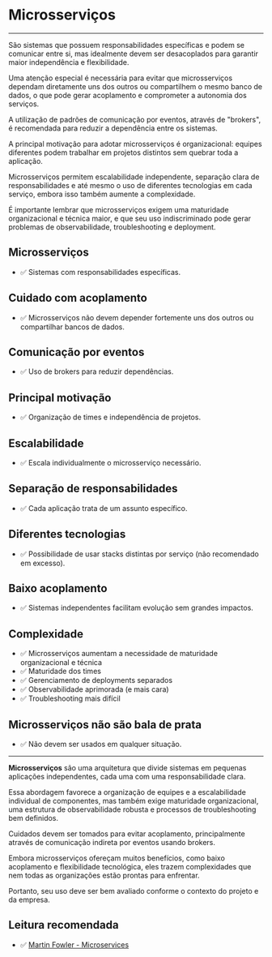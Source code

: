 # Microsserviços

---

São sistemas que possuem responsabilidades específicas e podem se comunicar entre si, mas idealmente devem ser desacoplados para garantir maior independência e flexibilidade.

Uma atenção especial é necessária para evitar que microsserviços dependam diretamente uns dos outros ou compartilhem o mesmo banco de dados, o que pode gerar acoplamento e comprometer a autonomia dos serviços.

A utilização de padrões de comunicação por eventos, através de "brokers", é recomendada para reduzir a dependência entre os sistemas.

A principal motivação para adotar microsserviços é organizacional: equipes diferentes podem trabalhar em projetos distintos sem quebrar toda a aplicação.

Microsserviços permitem escalabilidade independente, separação clara de responsabilidades e até mesmo o uso de diferentes tecnologias em cada serviço, embora isso também aumente a complexidade.

É importante lembrar que microsserviços exigem uma maturidade organizacional e técnica maior, e que seu uso indiscriminado pode gerar problemas de observabilidade, troubleshooting e deployment.

## Microsserviços

- ✅ Sistemas com responsabilidades específicas.

## Cuidado com acoplamento

- ✅ Microsserviços não devem depender fortemente uns dos outros ou compartilhar bancos de dados.

## Comunicação por eventos

- ✅ Uso de brokers para reduzir dependências.

## Principal motivação

- ✅ Organização de times e independência de projetos.

## Escalabilidade

- ✅ Escala individualmente o microsserviço necessário.

## Separação de responsabilidades

- ✅ Cada aplicação trata de um assunto específico.

## Diferentes tecnologias

- ✅ Possibilidade de usar stacks distintas por serviço (não recomendado em excesso).

## Baixo acoplamento

- ✅ Sistemas independentes facilitam evolução sem grandes impactos.

## Complexidade

- ✅ Microsserviços aumentam a necessidade de maturidade organizacional e técnica
- ✅ Maturidade dos times
- ✅ Gerenciamento de deployments separados
- ✅ Observabilidade aprimorada (e mais cara)
- ✅ Troubleshooting mais difícil

## Microsserviços não são bala de prata

- ✅ Não devem ser usados em qualquer situação.

---

**Microsserviços** são uma arquitetura que divide sistemas em pequenas aplicações independentes, cada uma com uma responsabilidade clara.

Essa abordagem favorece a organização de equipes e a escalabilidade individual de componentes, mas também exige maturidade organizacional, uma estrutura de observabilidade robusta e processos de troubleshooting bem definidos.

Cuidados devem ser tomados para evitar acoplamento, principalmente através de comunicação indireta por eventos usando brokers.

Embora microsserviços ofereçam muitos benefícios, como baixo acoplamento e flexibilidade tecnológica, eles trazem complexidades que nem todas as organizações estão prontas para enfrentar.

Portanto, seu uso deve ser bem avaliado conforme o contexto do projeto e da empresa.

## Leitura recomendada

- ✅ [Martin Fowler - Microservices](https://martinfowler.com/articles/microservices.html)
